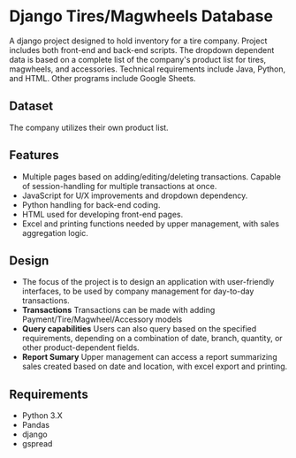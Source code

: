 # Django Tires/Magwheels Database

A django project designed to hold inventory for a tire company. Project includes both front-end and back-end scripts. The dropdown dependent data is based on a complete list of the company's product list for tires, magwheels, and accessories. Technical requirements include Java, Python, and HTML. Other programs include Google Sheets.

## Dataset

The company utilizes their own product list. 

## Features

- Multiple pages based on adding/editing/deleting transactions. Capable of session-handling for multiple transactions at once.
- JavaScript for U/X improvements and dropdown dependency.
- Python handling for back-end coding.
- HTML used for developing front-end pages.
- Excel and printing functions needed by upper management, with sales aggregation logic.

## Design

- The focus of the project is to design an application with user-friendly interfaces, to be used by company management for day-to-day transactions.
- **Transactions** Transactions can be made with adding Payment/Tire/Magwheel/Accessory models
- **Query capabilities** Users can also query based on the specified requirements, depending on a combination of date, branch, quantity, or other product-dependent fields.
- **Report Sumary** Upper management can access a report summarizing sales created based on date and location, with excel export and printing.

## Requirements
- Python 3.X
- Pandas
- django
- gspread